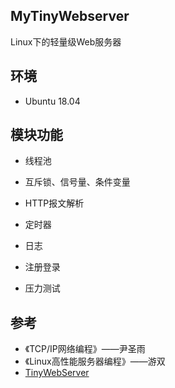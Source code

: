 ## MyTinyWebserver

Linux下的轻量级Web服务器

## 环境

- Ubuntu 18.04

## 模块功能

- 线程池

- 互斥锁、信号量、条件变量

- HTTP报文解析

- 定时器

- 日志

- 注册登录

- 压力测试

## 参考

- 《TCP/IP网络编程》——尹圣雨
- 《Linux高性能服务器编程》——游双
- [TinyWebServer](https://github.com/qinguoyi/TinyWebServer)

